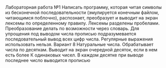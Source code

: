 Лабораторная работа №1
Написать программу, которая читая символы из бесконечной последовательности (эмулируется конечным файлом, читающимся поблочно), распознает, преобразует и выводит на экран лексемы по определенному правилу. Лексемы разделены пробелами. Преобразование делать по возможности через словарь. Для упрощения под выводом числа прописью подразумевается последовательный вывод всех цифр числа. Регулярные выражения использовать нельзя.
Вариант 8
Натуральные числа. Обрабатывает числа по десяткам. Выводит на экран очередной десяток, если в нем есть более К одинаковых чисел. В каждом десятке при выводе последнее число выводится прописью

